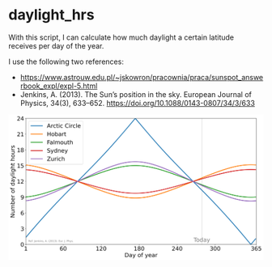 # daylight_hrs
With this script, I can calculate how much daylight a certain latitude receives per day of the year.

I use the following two references:
- https://www.astrouw.edu.pl/~jskowron/pracownia/praca/sunspot_answerbook_expl/expl-5.html
- Jenkins, A. (2013). The Sun’s position in the sky. European Journal of Physics, 34(3), 633–652. https://doi.org/10.1088/0143-0807/34/3/633

![Daylight_hours_as_function_of_day_in_year](https://github.com/mauricehuguenin/daylight_hrs/blob/main/Daylight_hours_as_function_of_day_in_year.png)
